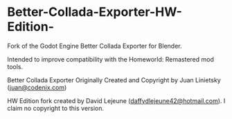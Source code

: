# Better-Collada-Exporter-HW-Edition-
Fork of the Godot Engine Better Collada Exporter for Blender. 

Intended to improve compatibility with the Homeworld: Remastered mod tools.

Better Collada Exporter Originally Created and Copyright by Juan Linietsky (juan@codenix.com)

HW Edition fork created by David Lejeune (daffydlejeune42@hotmail.com). I claim no copyright to this version.
